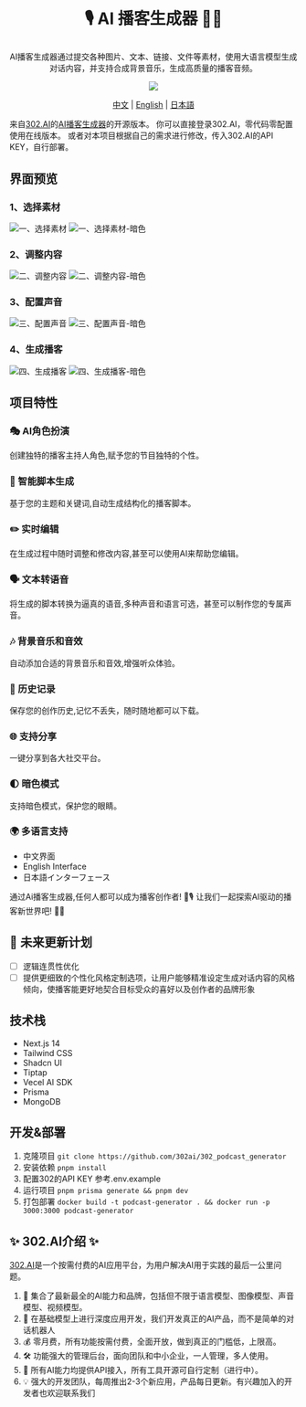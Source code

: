 # <p align="center">🎙️ AI 播客生成器 🚀✨</p>

<p align="center">AI播客生成器通过提交各种图片、文本、链接、文件等素材，使用大语言模型生成对话内容，并支持合成背景音乐，生成高质量的播客音频。</p>

<p align="center"><a href="https://302.ai/tools/word/" target="blank"><img src="https://file.302ai.cn/gpt/imgs/badge/21212.png" /></a></p >

<p align="center"><a href="README zh.md">中文</a> | <a href="README.md">English</a> | <a href="README_ja.md">日本語</a></p>



来自[302.AI](https://302.ai)的[AI播客生成器](https://302.ai/tools/podcast/)的开源版本。
你可以直接登录302.AI，零代码零配置使用在线版本。
或者对本项目根据自己的需求进行修改，传入302.AI的API KEY，自行部署。

## 界面预览
### 1、选择素材
![一、选择素材](docs/one.png)
![一、选择素材-暗色](docs/one_dark.png)
### 2、调整内容
![二、调整内容](docs/two.png)
![二、调整内容-暗色](docs/two_dark.png)
### 3、配置声音
![三、配置声音](docs/three.png)
![三、配置声音-暗色](docs/three_dark.png)
### 4、生成播客
![四、生成播客](docs/four.png)
![四、生成播客-暗色](docs/four_dark.png)

## 项目特性
### 🎭 AI角色扮演
  创建独特的播客主持人角色,赋予您的节目独特的个性。
### 📝 智能脚本生成
  基于您的主题和关键词,自动生成结构化的播客脚本。
### ✏️ 实时编辑
  在生成过程中随时调整和修改内容,甚至可以使用AI来帮助您编辑。
### 🗣️ 文本转语音
  将生成的脚本转换为逼真的语音,多种声音和语言可选，甚至可以制作您的专属声音。
### 🎶 背景音乐和音效
  自动添加合适的背景音乐和音效,增强听众体验。
### 📜 历史记录
  保存您的创作历史,记忆不丢失，随时随地都可以下载。
### 🌐 支持分享
  一键分享到各大社交平台。
### 🌓 暗色模式
  支持暗色模式，保护您的眼睛。
### 🌍 多语言支持
  - 中文界面
  - English Interface
  - 日本語インターフェース


通过Ai播客生成器,任何人都可以成为播客创作者! 🎉🎙️ 让我们一起探索AI驱动的播客新世界吧! 🌟🚀

## 🚩 未来更新计划
- [ ] 逻辑连贯性优化
- [ ] 提供更细致的个性化风格定制选项，让用户能够精准设定生成对话内容的风格倾向，使播客能更好地契合目标受众的喜好以及创作者的品牌形象
  
## 技术栈
- Next.js 14
- Tailwind CSS
- Shadcn UI
- Tiptap
- Vecel AI SDK
- Prisma
- MongoDB

## 开发&部署
1. 克隆项目 `git clone https://github.com/302ai/302_podcast_generator`
2. 安装依赖 `pnpm install`
3. 配置302的API KEY 参考.env.example
4. 运行项目 `pnpm prisma generate && pnpm dev`
5. 打包部署 `docker build -t podcast-generator . && docker run -p 3000:3000 podcast-generator`


## ✨ 302.AI介绍 ✨
[302.AI](https://302.ai)是一个按需付费的AI应用平台，为用户解决AI用于实践的最后一公里问题。
1. 🧠 集合了最新最全的AI能力和品牌，包括但不限于语言模型、图像模型、声音模型、视频模型。
2. 🚀 在基础模型上进行深度应用开发，我们开发真正的AI产品，而不是简单的对话机器人
3. 💰 零月费，所有功能按需付费，全面开放，做到真正的门槛低，上限高。
4. 🛠 功能强大的管理后台，面向团队和中小企业，一人管理，多人使用。
5. 🔗 所有AI能力均提供API接入，所有工具开源可自行定制（进行中）。
6. 💡 强大的开发团队，每周推出2-3个新应用，产品每日更新。有兴趣加入的开发者也欢迎联系我们

